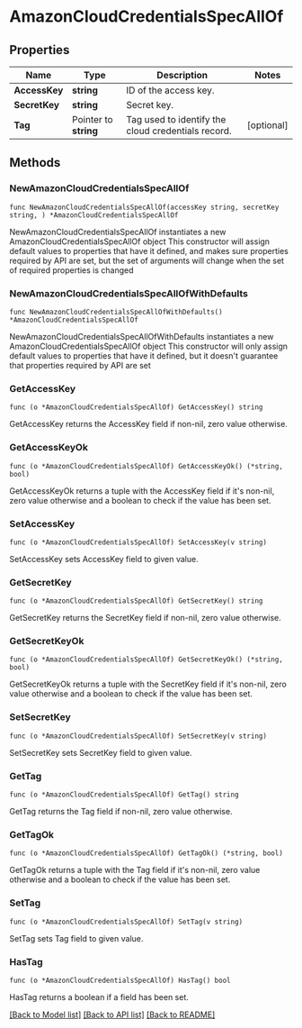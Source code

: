 # AmazonCloudCredentialsSpecAllOf

## Properties

Name | Type | Description | Notes
------------ | ------------- | ------------- | -------------
**AccessKey** | **string** | ID of the access key. | 
**SecretKey** | **string** | Secret key. | 
**Tag** | Pointer to **string** | Tag used to identify the cloud credentials record. | [optional] 

## Methods

### NewAmazonCloudCredentialsSpecAllOf

`func NewAmazonCloudCredentialsSpecAllOf(accessKey string, secretKey string, ) *AmazonCloudCredentialsSpecAllOf`

NewAmazonCloudCredentialsSpecAllOf instantiates a new AmazonCloudCredentialsSpecAllOf object
This constructor will assign default values to properties that have it defined,
and makes sure properties required by API are set, but the set of arguments
will change when the set of required properties is changed

### NewAmazonCloudCredentialsSpecAllOfWithDefaults

`func NewAmazonCloudCredentialsSpecAllOfWithDefaults() *AmazonCloudCredentialsSpecAllOf`

NewAmazonCloudCredentialsSpecAllOfWithDefaults instantiates a new AmazonCloudCredentialsSpecAllOf object
This constructor will only assign default values to properties that have it defined,
but it doesn't guarantee that properties required by API are set

### GetAccessKey

`func (o *AmazonCloudCredentialsSpecAllOf) GetAccessKey() string`

GetAccessKey returns the AccessKey field if non-nil, zero value otherwise.

### GetAccessKeyOk

`func (o *AmazonCloudCredentialsSpecAllOf) GetAccessKeyOk() (*string, bool)`

GetAccessKeyOk returns a tuple with the AccessKey field if it's non-nil, zero value otherwise
and a boolean to check if the value has been set.

### SetAccessKey

`func (o *AmazonCloudCredentialsSpecAllOf) SetAccessKey(v string)`

SetAccessKey sets AccessKey field to given value.


### GetSecretKey

`func (o *AmazonCloudCredentialsSpecAllOf) GetSecretKey() string`

GetSecretKey returns the SecretKey field if non-nil, zero value otherwise.

### GetSecretKeyOk

`func (o *AmazonCloudCredentialsSpecAllOf) GetSecretKeyOk() (*string, bool)`

GetSecretKeyOk returns a tuple with the SecretKey field if it's non-nil, zero value otherwise
and a boolean to check if the value has been set.

### SetSecretKey

`func (o *AmazonCloudCredentialsSpecAllOf) SetSecretKey(v string)`

SetSecretKey sets SecretKey field to given value.


### GetTag

`func (o *AmazonCloudCredentialsSpecAllOf) GetTag() string`

GetTag returns the Tag field if non-nil, zero value otherwise.

### GetTagOk

`func (o *AmazonCloudCredentialsSpecAllOf) GetTagOk() (*string, bool)`

GetTagOk returns a tuple with the Tag field if it's non-nil, zero value otherwise
and a boolean to check if the value has been set.

### SetTag

`func (o *AmazonCloudCredentialsSpecAllOf) SetTag(v string)`

SetTag sets Tag field to given value.

### HasTag

`func (o *AmazonCloudCredentialsSpecAllOf) HasTag() bool`

HasTag returns a boolean if a field has been set.


[[Back to Model list]](../README.md#documentation-for-models) [[Back to API list]](../README.md#documentation-for-api-endpoints) [[Back to README]](../README.md)


